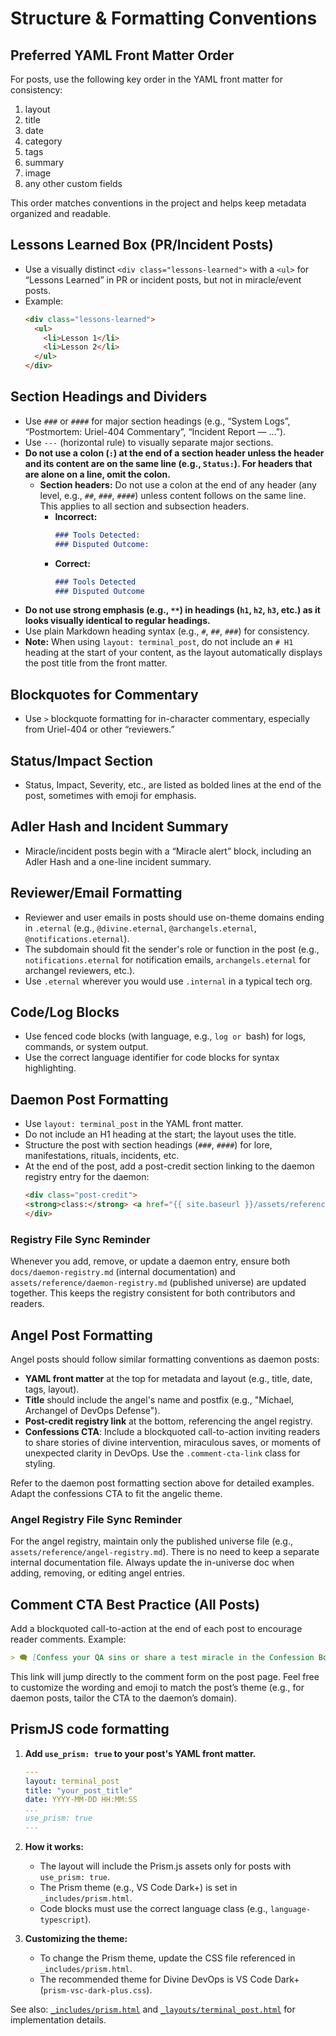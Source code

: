 # Structure & Formatting Conventions

## Preferred YAML Front Matter Order

For posts, use the following key order in the YAML front matter for consistency:

1. layout
2. title
3. date
4. category
5. tags
6. summary
7. image
8. any other custom fields

This order matches conventions in the project and helps keep metadata organized and readable.

## Lessons Learned Box (PR/Incident Posts)
- Use a visually distinct `<div class="lessons-learned">` with a `<ul>` for “Lessons Learned” in PR or incident posts, but not in miracle/event posts.
- Example:
  ```html
  <div class="lessons-learned">
    <ul>
      <li>Lesson 1</li>
      <li>Lesson 2</li>
    </ul>
  </div>
  ```

## Section Headings and Dividers
- Use `###` or `####` for major section headings (e.g., “System Logs”, “Postmortem: Uriel-404 Commentary”, “Incident Report — ...”).
- Use `---` (horizontal rule) to visually separate major sections.
- **Do not use a colon (`:`) at the end of a section header unless the header and its content are on the same line (e.g., `Status:`). For headers that are alone on a line, omit the colon.**
  - **Section headers:** Do not use a colon at the end of any header (any level, e.g., `##`, `###`, `####`) unless content follows on the same line. This applies to all section and subsection headers.
    - **Incorrect:**
      ```markdown
      ### Tools Detected:
      ### Disputed Outcome:
      ```
    - **Correct:**
      ```markdown
      ### Tools Detected
      ### Disputed Outcome
      ```
- **Do not use strong emphasis (e.g., `**`) in headings (`h1`, `h2`, `h3`, etc.) as it looks visually identical to regular headings.**
- Use plain Markdown heading syntax (e.g., `#`, `##`, `###`) for consistency.
- **Note:** When using `layout: terminal_post`, do not include an `# H1` heading at the start of your content, as the layout automatically displays the post title from the front matter.

## Blockquotes for Commentary
- Use `>` blockquote formatting for in-character commentary, especially from Uriel-404 or other “reviewers.”

## Status/Impact Section
- Status, Impact, Severity, etc., are listed as bolded lines at the end of the post, sometimes with emoji for emphasis.

## Adler Hash and Incident Summary
- Miracle/incident posts begin with a “Miracle alert” block, including an Adler Hash and a one-line incident summary.

## Reviewer/Email Formatting
- Reviewer and user emails in posts should use on-theme domains ending in `.eternal` (e.g., `@divine.eternal`, `@archangels.eternal`, `@notifications.eternal`).
- The subdomain should fit the sender's role or function in the post (e.g., `notifications.eternal` for notification emails, `archangels.eternal` for archangel reviewers, etc.).
- Use `.eternal` wherever you would use `.internal` in a typical tech org.

## Code/Log Blocks
- Use fenced code blocks (with language, e.g., ```log or ```bash) for logs, commands, or system output.
- Use the correct language identifier for code blocks for syntax highlighting.



## Daemon Post Formatting

- Use `layout: terminal_post` in the YAML front matter.
- Do not include an H1 heading at the start; the layout uses the title.
- Structure the post with section headings (`###`, `####`) for lore, manifestations, rituals, incidents, etc.
- At the end of the post, add a post-credit section linking to the daemon registry entry for the daemon:
  ```html
  <div class="post-credit">
  <strong>class:</strong> <a href="{{ site.baseurl }}/assets/reference/daemon-registry/">passive.daemon.review.verrine</a>
  </div>
  ```
### Registry File Sync Reminder

Whenever you add, remove, or update a daemon entry, ensure both `docs/daemon-registry.md` (internal documentation) and `assets/reference/daemon-registry.md` (published universe) are updated together. This keeps the registry consistent for both contributors and readers.

## Angel Post Formatting

Angel posts should follow similar formatting conventions as daemon posts:

- **YAML front matter** at the top for metadata and layout (e.g., title, date, tags, layout).
- **Title** should include the angel's name and postfix (e.g., "Michael, Archangel of DevOps Defense").
- **Post-credit registry link** at the bottom, referencing the angel registry.
- **Confessions CTA**: Include a blockquoted call-to-action inviting readers to share stories of divine intervention, miraculous saves, or moments of unexpected clarity in DevOps. Use the `.comment-cta-link` class for styling.

Refer to the daemon post formatting section above for detailed examples. Adapt the confessions CTA to fit the angelic theme.

### Angel Registry File Sync Reminder

For the angel registry, maintain only the published universe file (e.g., `assets/reference/angel-registry.md`). There is no need to keep a separate internal documentation file. Always update the in-universe doc when adding, removing, or editing angel entries.

## Comment CTA Best Practice (All Posts)

Add a blockquoted call-to-action at the end of each post to encourage reader comments. Example:

```markdown
> 🗨️ [Confess your QA sins or share a test miracle in the Confession Booth.](#confessions){: .comment-cta-link }
```

This link will jump directly to the comment form on the post page.
Feel free to customize the wording and emoji to match the post’s theme (e.g., for daemon posts, tailor the CTA to the daemon’s domain).

## PrismJS code formatting
1. **Add `use_prism: true` to your post's YAML front matter.**
	```yaml
	---
	layout: terminal_post
	title: "your_post_title"
	date: YYYY-MM-DD HH:MM:SS
	...
	use_prism: true
	---
	```

2. **How it works:**
	- The layout will include the Prism.js assets only for posts with `use_prism: true`.
	- The Prism theme (e.g., VS Code Dark+) is set in `_includes/prism.html`.
	- Code blocks must use the correct language class (e.g., `language-typescript`).

3. **Customizing the theme:**
	- To change the Prism theme, update the CSS file referenced in `_includes/prism.html`.
	- The recommended theme for Divine DevOps is VS Code Dark+ (`prism-vsc-dark-plus.css`).

See also: [`_includes/prism.html`](../_includes/prism.html) and [`_layouts/terminal_post.html`](../_layouts/terminal_post.html) for implementation details.